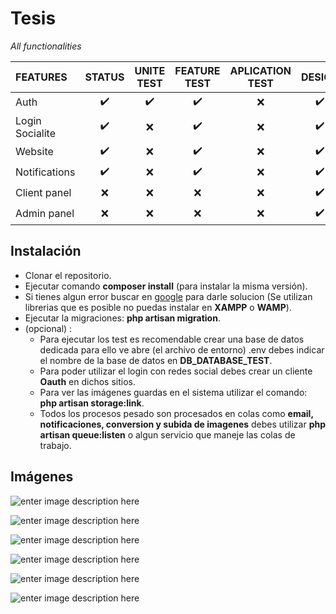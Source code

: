 # Tesis

*All functionalities*

| FEATURES | STATUS | UNITE TEST | FEATURE TEST | APLICATION TEST | DESIGN |
| :--- | :---: | :---: | :---: | :---: | :---: |
| Auth | :heavy_check_mark: | :heavy_check_mark: | :heavy_check_mark: | :x: | :heavy_check_mark: |
| Login Socialite | :heavy_check_mark: | :x: | :heavy_check_mark: | :x: | :heavy_check_mark: |
| Website | :heavy_check_mark: | :x: | :heavy_check_mark: | :x: | :heavy_check_mark: |
| Notifications | :heavy_check_mark: | :x: | :heavy_check_mark: | :x: | :heavy_check_mark: |
| Client panel | :x: | :x: | :x: | :x: | :heavy_check_mark: |
| Admin panel | :x: | :x: | :x: | :x: | :heavy_check_mark: |

## Instalación

 - Clonar el repositorio.
 - Ejecutar comando **composer install** (para instalar la misma versión).
 - Si tienes algun error buscar en [google](https://www.google.com/) para darle solucion (Se utilizan librerias que es posible no puedas instalar en **XAMPP**  o **WAMP**).
 - Ejecutar la migraciones: **php artisan migration**.
 - (opcional) : 
	 - Para ejecutar los test es recomendable crear una base de datos dedicada para ello ve abre (el archivo de entorno) .env debes indicar el nombre de la base de datos en **DB_DATABASE_TEST**.
	 - Para poder utilizar el login con redes social debes crear un cliente **Oauth** en dichos sitios.
	 - Para ver las imágenes guardas en el sistema utilizar el comando: **php artisan storage:link**.
	 - Todos los procesos pesado son procesados en colas como **email, notificaciones, conversion y subida de imagenes** debes utilizar **php artisan queue:listen** o algun servicio que maneje las colas de trabajo.

## Imágenes
![enter image description here](https://image.ibb.co/iuboGJ/image.png)

![enter image description here](https://image.ibb.co/fqab3y/image.png)

![enter image description here](https://image.ibb.co/d6sOiy/image.png)

![enter image description here](https://image.ibb.co/hkP8GJ/image.png)

![enter image description here](https://image.ibb.co/nKaLVd/image.png)

![enter image description here](https://image.ibb.co/jwj3iy/image.png)